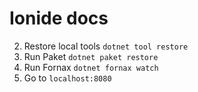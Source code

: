 # Ionide docs

2. Restore local tools `dotnet tool restore`
3. Run Paket `dotnet paket restore`
2. Run Fornax `dotnet fornax watch`
3. Go to `localhost:8080`
